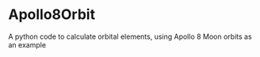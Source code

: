 # Apollo8Orbit
A python code to calculate orbital elements, using Apollo 8 Moon orbits as an example
